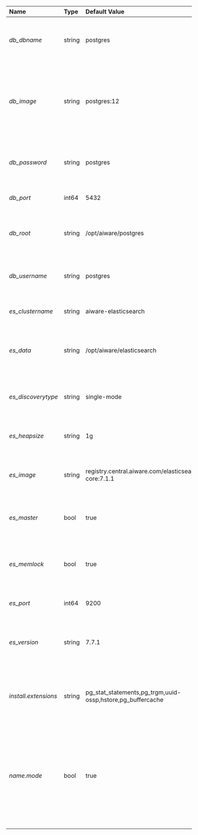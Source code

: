 | Name | Type | Default Value | Environment Var | Description |
 | :--- | :--- | :--- | :--- | :--- |
 | *db_dbname* | string | postgres | _AIWARE_DB_DBNAME_ | This specifies the database name to use for aiWARE Edge |
| *db_image* | string | postgres:12 | _AIWARE_DB_IMAGE_ | This specifies docker image to use for the database service.  This must be a postgres variant. |
| *db_password* | string | postgres | _AIWARE_DB_USERNAME_ | *Secure* The DB Username to use for access to the database |
| *db_port* | int64 | 5432 | _AIWARE_DB_PORT_ | The port to use for the database |
| *db_root* | string | /opt/aiware/postgres | _AIWARE_DB_ROOT_ | This specifies the filesystem root to use for the database |
| *db_username* | string | postgres | _AIWARE_DB_USERNAME_ | The DB Username to use for access to the database |
| *es_clustername* | string | aiware-elasticsearch | _AIWARE_ES_CLUSTERNAME_ | This default cluster name to use for Elasticsearch |
| *es_data* | string | /opt/aiware/elasticsearch | _AIWARE_ES_DATA_ | This specifies the filesystem root to use for Elasticsearch |
| *es_discoverytype* | string | single-mode | _AIWARE_ES_DISCOVERYTYPE_ | The default mode to use for ElasticSearch (single vs cluster) |
| *es_heapsize* | string | 1g | _AIWARE_ES_HEAPSIZE_ | The heap size to use for ElasticSearch |
| *es_image* | string | registry.central.aiware.com/elasticsearch-core:7.1.1 | _AIWARE_ES_IMAGE_ | This specifies docker image to use for Elasticsearch |
| *es_master* | bool | true | _AIWARE_ES_MASTER_ | The default node type of new Elasticsearch nodes |
| *es_memlock* | bool | true | _AIWARE_ES_MEMORYLOCK_ | Allow Elasticsearch JVM to lock the heap in memory through mlockall |
| *es_port* | int64 | 9200 | _AIWARE_ES_PORT_ | The port to use for Elasticsearch |
| *es_version* | string | 7.7.1 | _AIWARE_ES_VERSION_ | This specifies docker image version to use for Elasticsearch |
| *install.extensions* | string | pg_stat_statements,pg_trgm,uuid-ossp,hstore,pg_buffercache |  | This will install these extensions on every database created by resources |
| *name.mode* | bool | true |  | If true, use the name as specified in the config.  This can be a security issue and may cause create databases to fail if that name is already taken. |
